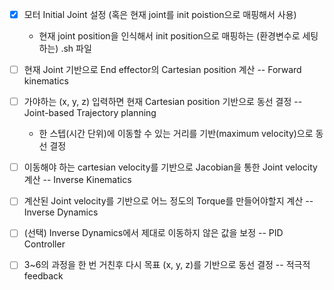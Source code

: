 - [x] 모터 Initial Joint 설정 (혹은 현재 joint를 init poistion으로 매핑해서 사용)

  - 현재 joint position을 인식해서 init position으로 매핑하는 (환경변수로 세팅하는) .sh 파일

- [ ] 현재 Joint 기반으로 End effector의 Cartesian position 계산 -- Forward kinematics

- [ ] 가야하는 (x, y, z) 입력하면 현재 Cartesian position 기반으로 동선 결정 -- Joint-based Trajectory planning

  - 한 스텝(시간 단위)에 이동할 수 있는 거리를 기반(maximum velocity)으로 동선 결정

- [ ] 이동해야 하는 cartesian velocity를 기반으로 Jacobian을 통한 Joint velocity 계산 -- Inverse Kinematics

- [ ] 계산된 Joint velocity를 기반으로 어느 정도의 Torque를 만들어야할지 계산 -- Inverse Dynamics

- [ ] (선택) Inverse Dynamics에서 제대로 이동하지 않은 값을 보정 -- PID Controller

- [ ] 3~6의 과정을 한 번 거친후 다시 목표 (x, y, z)를 기반으로 동선 결정 -- 적극적 feedback
